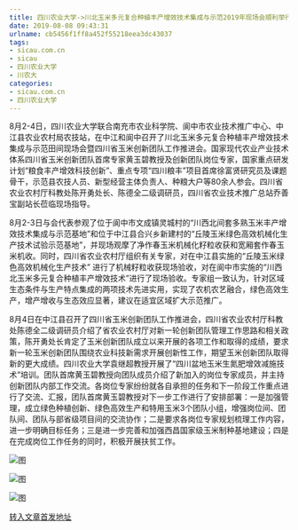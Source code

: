 ```yaml
---
title: 四川农业大学->川北玉米多元复合种植丰产增效技术集成与示范2019年现场会顺利举行 | sicau.com.cn
date: 2019-08-08 09:43:31
urlname: cb5456f1ff8a452f55218eea3dc43037
tags: 
- sicau.com.cn
- sicau
- 四川农业大学
- 川农大
categories:
- sicau.com.cn
- 四川农业大学
---
```



8月2-4日，四川农业大学联合南充市农业科学院、阆中市农业技术推广中心、中江县农业农村局农技站，在中江和阆中召开了川北玉米多元复合种植丰产增效技术集成与示范田间现场会暨四川省玉米创新团队工作推进会。国家现代农业产业技术体系四川省玉米创新团队首席专家黄玉碧教授及创新团队岗位专家，国家重点研发计划“粮食丰产增效科技创新”、重点专项“四川粮丰”项目首席徐富贤研究员及课题骨干，示范县农技人员、新型经营主体负责人、种粮大户等80余人参会。四川省农业农村厅科教处陈开勇处长、陈德全二级调研员，四川省农业技术推广总站乔善宝副站长莅临现场指导。

8月2-3日与会代表参观了位于阆中市文成镇灵城村的“川西北间套多熟玉米丰产增效技术集成与示范基地”和位于中江县合兴乡新建村的“丘陵玉米绿色高效机械化生产技术试验示范基地”，并现场观摩了净作春玉米机械化籽粒收获和宽厢套作春玉米机收。同时，四川省农业农村厅组织有关专家，对在中江县实施的“丘陵玉米绿色高效机械化生产技术” 进行了机械籽粒收获现场验收，对在阆中市实施的“川西北玉米多元复合种植丰产增效技术”进行了现场验收。专家组一致认为，针对区域生态条件与生产特点集成的两项技术先进实用，实现了农机农艺融合，绿色高效生产，增产增收与生态效应显著，建议在适宜区域扩大示范推广。

8月4日在中江县召开了四川省玉米创新团队工作推进会，四川省农业农村厅科教处陈德全二级调研员介绍了省农业农村厅对新一轮创新团队管理工作思路和相关政策，陈开勇处长肯定了玉米创新团队成立以来开展的各项工作和取得的成绩，要求新一轮玉米创新团队围绕农业科技新需求开展创新性工作，期望玉米创新团队取得新的更大成绩。四川农业大学袁继超教授开展了“四川盆地玉米生氮肥增效减施技术”培训。团队首席黄玉碧教授向团队成员介绍了新加入的岗位专家成员，并主持创新团队内部工作交流。各岗位专家纷纷就各自承担的任务和下一阶段工作重点进行了交流、汇报，团队首席黄玉碧教授对下一步工作进行了安排部署：一是加强管理，成立绿色种植创新、绿色高效生产和特用玉米3个团队小组，增强岗位间、团队间、团队与部省级项目间的交流协作；二是要求各岗位专家规划梳理工作内容，进一步明确目标任务；三是进一步完善和加强西昌国家级玉米制种基地建设；四是在完成岗位工作任务的同时，积极开展扶贫工作。



![图](https://news.sicau.edu.cn/__local/1/28/34/DA4195855D7885E11999338CE6F_D86A0A63_54167.png)

![图](https://news.sicau.edu.cn/__local/8/C7/C8/C0178BE4B36BA72615C0F840D3A_352A95EE_5EA50.png)

![图](https://news.sicau.edu.cn/__local/F/9E/34/F38A6DCBA19B90795733CA14777_9429E788_6DC39.png)

[转入文章首发地址](https://news.sicau.edu.cn/info/1078/52758.htm)